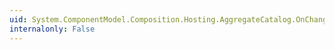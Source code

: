 ```yaml
---
uid: System.ComponentModel.Composition.Hosting.AggregateCatalog.OnChanged(System.ComponentModel.Composition.Hosting.ComposablePartCatalogChangeEventArgs)
internalonly: False
---
```

